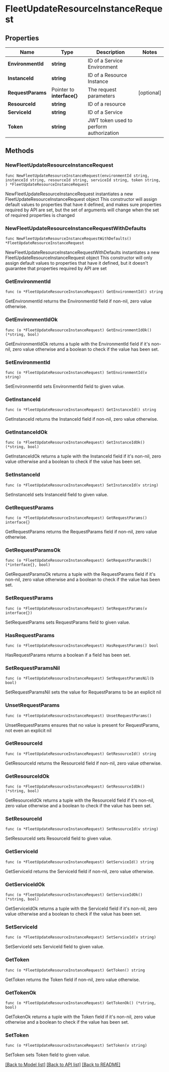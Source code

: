 # FleetUpdateResourceInstanceRequest

## Properties

Name | Type | Description | Notes
------------ | ------------- | ------------- | -------------
**EnvironmentId** | **string** | ID of a Service Environment | 
**InstanceId** | **string** | ID of a Resource Instance | 
**RequestParams** | Pointer to **interface{}** | The request parameters | [optional] 
**ResourceId** | **string** | ID of a resource | 
**ServiceId** | **string** | ID of a Service | 
**Token** | **string** | JWT token used to perform authorization | 

## Methods

### NewFleetUpdateResourceInstanceRequest

`func NewFleetUpdateResourceInstanceRequest(environmentId string, instanceId string, resourceId string, serviceId string, token string, ) *FleetUpdateResourceInstanceRequest`

NewFleetUpdateResourceInstanceRequest instantiates a new FleetUpdateResourceInstanceRequest object
This constructor will assign default values to properties that have it defined,
and makes sure properties required by API are set, but the set of arguments
will change when the set of required properties is changed

### NewFleetUpdateResourceInstanceRequestWithDefaults

`func NewFleetUpdateResourceInstanceRequestWithDefaults() *FleetUpdateResourceInstanceRequest`

NewFleetUpdateResourceInstanceRequestWithDefaults instantiates a new FleetUpdateResourceInstanceRequest object
This constructor will only assign default values to properties that have it defined,
but it doesn't guarantee that properties required by API are set

### GetEnvironmentId

`func (o *FleetUpdateResourceInstanceRequest) GetEnvironmentId() string`

GetEnvironmentId returns the EnvironmentId field if non-nil, zero value otherwise.

### GetEnvironmentIdOk

`func (o *FleetUpdateResourceInstanceRequest) GetEnvironmentIdOk() (*string, bool)`

GetEnvironmentIdOk returns a tuple with the EnvironmentId field if it's non-nil, zero value otherwise
and a boolean to check if the value has been set.

### SetEnvironmentId

`func (o *FleetUpdateResourceInstanceRequest) SetEnvironmentId(v string)`

SetEnvironmentId sets EnvironmentId field to given value.


### GetInstanceId

`func (o *FleetUpdateResourceInstanceRequest) GetInstanceId() string`

GetInstanceId returns the InstanceId field if non-nil, zero value otherwise.

### GetInstanceIdOk

`func (o *FleetUpdateResourceInstanceRequest) GetInstanceIdOk() (*string, bool)`

GetInstanceIdOk returns a tuple with the InstanceId field if it's non-nil, zero value otherwise
and a boolean to check if the value has been set.

### SetInstanceId

`func (o *FleetUpdateResourceInstanceRequest) SetInstanceId(v string)`

SetInstanceId sets InstanceId field to given value.


### GetRequestParams

`func (o *FleetUpdateResourceInstanceRequest) GetRequestParams() interface{}`

GetRequestParams returns the RequestParams field if non-nil, zero value otherwise.

### GetRequestParamsOk

`func (o *FleetUpdateResourceInstanceRequest) GetRequestParamsOk() (*interface{}, bool)`

GetRequestParamsOk returns a tuple with the RequestParams field if it's non-nil, zero value otherwise
and a boolean to check if the value has been set.

### SetRequestParams

`func (o *FleetUpdateResourceInstanceRequest) SetRequestParams(v interface{})`

SetRequestParams sets RequestParams field to given value.

### HasRequestParams

`func (o *FleetUpdateResourceInstanceRequest) HasRequestParams() bool`

HasRequestParams returns a boolean if a field has been set.

### SetRequestParamsNil

`func (o *FleetUpdateResourceInstanceRequest) SetRequestParamsNil(b bool)`

 SetRequestParamsNil sets the value for RequestParams to be an explicit nil

### UnsetRequestParams
`func (o *FleetUpdateResourceInstanceRequest) UnsetRequestParams()`

UnsetRequestParams ensures that no value is present for RequestParams, not even an explicit nil
### GetResourceId

`func (o *FleetUpdateResourceInstanceRequest) GetResourceId() string`

GetResourceId returns the ResourceId field if non-nil, zero value otherwise.

### GetResourceIdOk

`func (o *FleetUpdateResourceInstanceRequest) GetResourceIdOk() (*string, bool)`

GetResourceIdOk returns a tuple with the ResourceId field if it's non-nil, zero value otherwise
and a boolean to check if the value has been set.

### SetResourceId

`func (o *FleetUpdateResourceInstanceRequest) SetResourceId(v string)`

SetResourceId sets ResourceId field to given value.


### GetServiceId

`func (o *FleetUpdateResourceInstanceRequest) GetServiceId() string`

GetServiceId returns the ServiceId field if non-nil, zero value otherwise.

### GetServiceIdOk

`func (o *FleetUpdateResourceInstanceRequest) GetServiceIdOk() (*string, bool)`

GetServiceIdOk returns a tuple with the ServiceId field if it's non-nil, zero value otherwise
and a boolean to check if the value has been set.

### SetServiceId

`func (o *FleetUpdateResourceInstanceRequest) SetServiceId(v string)`

SetServiceId sets ServiceId field to given value.


### GetToken

`func (o *FleetUpdateResourceInstanceRequest) GetToken() string`

GetToken returns the Token field if non-nil, zero value otherwise.

### GetTokenOk

`func (o *FleetUpdateResourceInstanceRequest) GetTokenOk() (*string, bool)`

GetTokenOk returns a tuple with the Token field if it's non-nil, zero value otherwise
and a boolean to check if the value has been set.

### SetToken

`func (o *FleetUpdateResourceInstanceRequest) SetToken(v string)`

SetToken sets Token field to given value.



[[Back to Model list]](../README.md#documentation-for-models) [[Back to API list]](../README.md#documentation-for-api-endpoints) [[Back to README]](../README.md)



